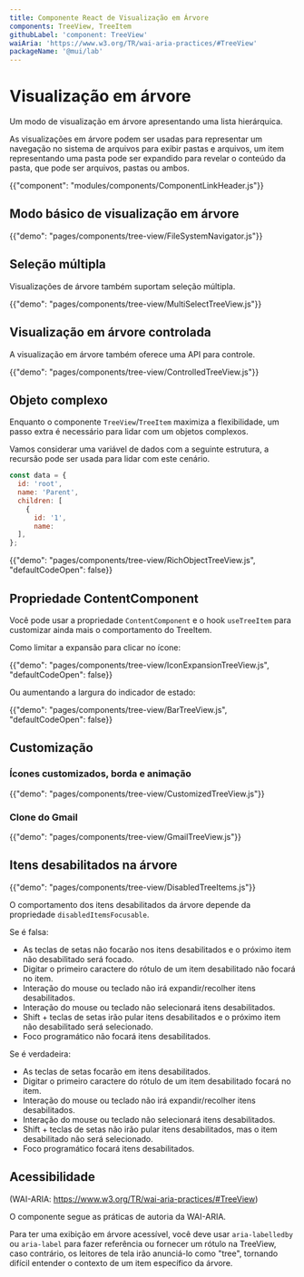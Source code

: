 ```yaml
---
title: Componente React de Visualização em Árvore
components: TreeView, TreeItem
githubLabel: 'component: TreeView'
waiAria: 'https://www.w3.org/TR/wai-aria-practices/#TreeView'
packageName: '@mui/lab'
---
```


# Visualização em árvore

<p class="description">Um modo de visualização em árvore apresentando uma lista hierárquica.</p>

As visualizações em árvore podem ser usadas para representar um navegação no sistema de arquivos para exibir pastas e arquivos, um item representando uma pasta pode ser expandido para revelar o conteúdo da pasta, que pode ser arquivos, pastas ou ambos.

{{"component": "modules/components/ComponentLinkHeader.js"}}

## Modo básico de visualização em árvore

{{"demo": "pages/components/tree-view/FileSystemNavigator.js"}}

## Seleção múltipla

Visualizações de árvore também suportam seleção múltipla.

{{"demo": "pages/components/tree-view/MultiSelectTreeView.js"}}

## Visualização em árvore controlada

A visualização em árvore também oferece uma API para controle.

{{"demo": "pages/components/tree-view/ControlledTreeView.js"}}

## Objeto complexo

Enquanto o componente `TreeView`/`TreeItem` maximiza a flexibilidade, um passo extra é necessário para lidar com um objetos complexos.

Vamos considerar uma variável de dados com a seguinte estrutura, a recursão pode ser usada para lidar com este cenário.

```js
const data = {
  id: 'root',
  name: 'Parent',
  children: [
    {
      id: '1',
      name:
  ],
};
```

{{"demo": "pages/components/tree-view/RichObjectTreeView.js", "defaultCodeOpen": false}}

## Propriedade ContentComponent

Você pode usar a propriedade `ContentComponent` e o hook `useTreeItem` para customizar ainda mais o comportamento do TreeItem.

Como limitar a expansão para clicar no ícone:

{{"demo": "pages/components/tree-view/IconExpansionTreeView.js", "defaultCodeOpen": false}}

Ou aumentando a largura do indicador de estado:

{{"demo": "pages/components/tree-view/BarTreeView.js", "defaultCodeOpen": false}}

## Customização

### Ícones customizados, borda e animação

{{"demo": "pages/components/tree-view/CustomizedTreeView.js"}}

### Clone do Gmail

{{"demo": "pages/components/tree-view/GmailTreeView.js"}}

## Itens desabilitados na árvore

{{"demo": "pages/components/tree-view/DisabledTreeItems.js"}}

O comportamento dos itens desabilitados da árvore depende da propriedade `disabledItemsFocusable`.

Se é falsa:

- As teclas de setas não focarão nos itens desabilitados e o próximo item não desabilitado será focado.
- Digitar o primeiro caractere do rótulo de um item desabilitado não focará no item.
- Interação do mouse ou teclado não irá expandir/recolher itens desabilitados.
- Interação do mouse ou teclado não selecionará itens desabilitados.
- Shift + teclas de setas irão pular itens desabilitados e o próximo item não desabilitado será selecionado.
- Foco programático não focará itens desabilitados.

Se é verdadeira:

- As teclas de setas focarão em itens desabilitados.
- Digitar o primeiro caractere do rótulo de um item desabilitado focará no item.
- Interação do mouse ou teclado não irá expandir/recolher itens desabilitados.
- Interação do mouse ou teclado não selecionará itens desabilitados.
- Shift + teclas de setas não irão pular itens desabilitados, mas o item desabilitado não será selecionado.
- Foco programático focará itens desabilitados.

## Acessibilidade

(WAI-ARIA: https://www.w3.org/TR/wai-aria-practices/#TreeView)

O componente segue as práticas de autoria da WAI-ARIA.

Para ter uma exibição em árvore acessível, você deve usar `aria-labelledby` ou `aria-label` para fazer referência ou fornecer um rótulo na TreeView, caso contrário, os leitores de tela irão anunciá-lo como "tree", tornando difícil entender o contexto de um item específico da árvore.

